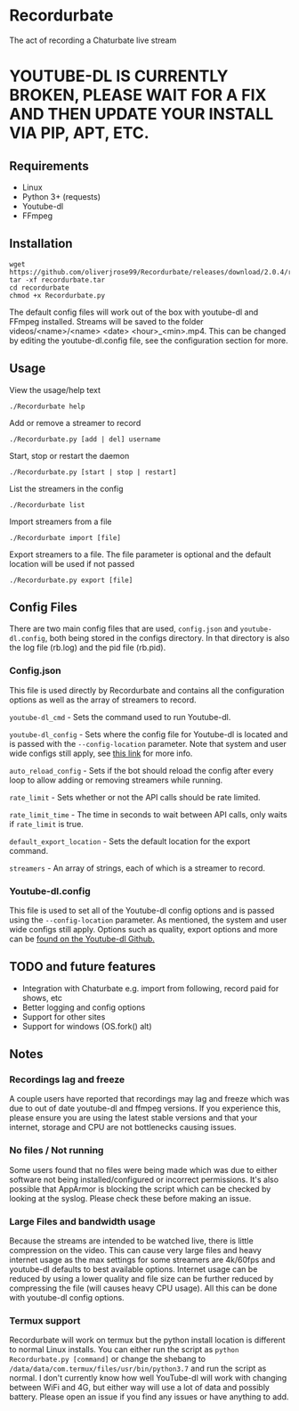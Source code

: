 # Recordurbate
The act of recording a Chaturbate live stream
# YOUTUBE-DL IS CURRENTLY BROKEN, PLEASE WAIT FOR A FIX AND THEN UPDATE YOUR INSTALL VIA PIP, APT, ETC.
## Requirements
* Linux
* Python 3+ (requests)
* Youtube-dl
* FFmpeg
## Installation
```commandline
wget https://github.com/oliverjrose99/Recordurbate/releases/download/2.0.4/recordurbate.tar
tar -xf recordurbate.tar
cd recordurbate
chmod +x Recordurbate.py
```
The default config files will work out of the box with youtube-dl and FFmpeg installed. Streams will be saved to the folder videos/\<name>/\<name> \<date> \<hour>_\<min>.mp4. This can be changed by editing the youtube-dl.config file, see the configuration section for more. 
## Usage

View the usage/help text
```
./Recordurbate help
```

Add or remove a streamer to record
```
./Recordurbate.py [add | del] username
```

Start, stop or restart the daemon
```
./Recordurbate.py [start | stop | restart]
```

List the streamers in the config
```
./Recordurbate list
```

Import streamers from a file
```
./Recordurbate import [file]
```

Export streamers to a file. The file parameter is optional and the default location will be used if not passed
```
./Recordurbate.py export [file]
```

## Config Files
There are two main config files that are used, `config.json` and `youtube-dl.config`, both being stored in the configs directory. In that directory is also the log file (rb.log) and the pid file (rb.pid).

### Config.json
This file is used directly by Recordurbate and contains all the configuration options as well as the array of streamers to record.

`youtube-dl_cmd` - Sets the command used to run Youtube-dl. 

`youtube-dl_config` - Sets where the config file for Youtube-dl is located and is passed with the `--config-location` parameter. Note that system and user wide configs still apply, see [this link](https://github.com/ytdl-org/youtube-dl#configuration) for more info.

`auto_reload_config` - Sets if the bot should reload the config after every loop to allow adding or removing streamers while running.

`rate_limit` - Sets whether or not the API calls should be rate limited.

`rate_limit_time` - The time in seconds to wait between API calls, only waits if `rate_limit` is true.

`default_export_location` - Sets the default location for the export command.

`streamers` - An array of strings, each of which is a streamer to record.

### Youtube-dl.config
This file is used to set all of the Youtube-dl config options and is passed using the `--config-location` parameter. As mentioned, the system and user wide configs still apply. Options such as quality, export options and more can be [found on the Youtube-dl Github.](https://github.com/ytdl-org/youtube-dl)

## TODO and future features
* Integration with Chaturbate e.g. import from following, record paid for shows, etc
* Better logging and config options
* Support for other sites
* Support for windows (OS.fork() alt)

## Notes

### Recordings lag and freeze
A couple users have reported that recordings may lag and freeze which was due to out of date youtube-dl and ffmpeg versions. If you experience this, please ensure you are using the latest stable versions and that your internet, storage and CPU are not bottlenecks causing issues.

### No files / Not running
Some users found that no files were being made which was due to either software not being installed/configured or incorrect permissions. It's also possible that AppArmor is blocking the script which can be checked by looking at the syslog. Please check these before making an issue.

### Large Files and bandwidth usage
Because the streams are intended to be watched live, there is little compression on the video. This can cause very large files and heavy internet usage as the max settings for some streamers are 4k/60fps and youtube-dl defaults to best available options. Internet usage can be reduced by using a lower quality and file size can be further reduced by compressing the file (will causes heavy CPU usage). All this can be done with youtube-dl config options. 

### Termux support
Recordurbate will work on termux but the python install location is different to normal Linux installs. You can either run the script as `python Recordurbate.py [command]` or change the shebang to `/data/data/com.termux/files/usr/bin/python3.7` and run the script as normal. I don't currently know how well YouTube-dl will work with changing between WiFi and 4G, but either way will use a lot of data and possibly battery. Please open an issue if you find any issues or have anything to add. 

